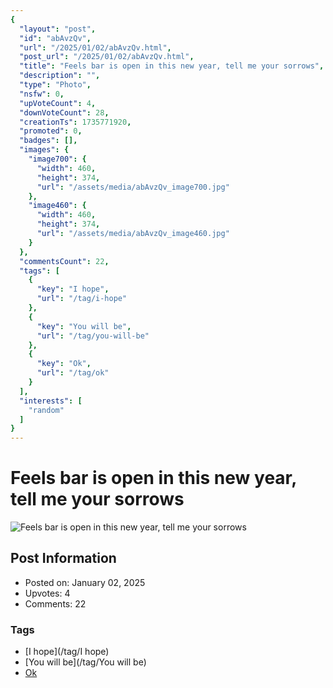 ```yaml
---
{
  "layout": "post",
  "id": "abAvzQv",
  "url": "/2025/01/02/abAvzQv.html",
  "post_url": "/2025/01/02/abAvzQv.html",
  "title": "Feels bar is open in this new year, tell me your sorrows",
  "description": "",
  "type": "Photo",
  "nsfw": 0,
  "upVoteCount": 4,
  "downVoteCount": 28,
  "creationTs": 1735771920,
  "promoted": 0,
  "badges": [],
  "images": {
    "image700": {
      "width": 460,
      "height": 374,
      "url": "/assets/media/abAvzQv_image700.jpg"
    },
    "image460": {
      "width": 460,
      "height": 374,
      "url": "/assets/media/abAvzQv_image460.jpg"
    }
  },
  "commentsCount": 22,
  "tags": [
    {
      "key": "I hope",
      "url": "/tag/i-hope"
    },
    {
      "key": "You will be",
      "url": "/tag/you-will-be"
    },
    {
      "key": "Ok",
      "url": "/tag/ok"
    }
  ],
  "interests": [
    "random"
  ]
}
---
```


# Feels bar is open in this new year, tell me your sorrows

![Feels bar is open in this new year, tell me your sorrows](/assets/media/abAvzQv_image700.jpg)

## Post Information

- Posted on: January 02, 2025
- Upvotes: 4
- Comments: 22

### Tags

- [I hope](/tag/I hope)
- [You will be](/tag/You will be)
- [Ok](/tag/Ok)
